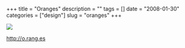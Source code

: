 +++
title = "Oranges"
description = ""
tags = []
date = "2008-01-30"
categories = ["design"]
slug = "oranges"
+++


 

  <div id="screens-thumbs" class="clearfix">
    <div class="txt-center" id="design-submission"><a href="http://o.rang.es/"><img id='bluga-thumbnail-1031' class='bluga-thumbnail large' src='//media.konigi.com/bluga/
wt47f281d11c271_0.jpg'/></a></div>  
  </div>   
<p><a href="http://o.rang.es/">http://o.rang.es</a></p>




